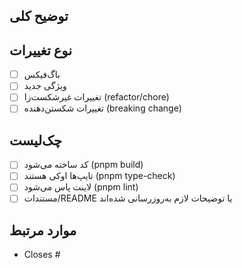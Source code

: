 ## توضیح کلی
<!-- تغییرات این PR را به صورت خلاصه توضیح دهید -->

## نوع تغییرات
- [ ] باگ‌فیکس
- [ ] ویژگی جدید
- [ ] تغییرات غیرشکست‌زا (refactor/chore)
- [ ] تغییرات شکستن‌دهنده (breaking change)

## چک‌لیست
- [ ] کد ساخته می‌شود (pnpm build)
- [ ] تایپ‌ها اوکی هستند (pnpm type-check)
- [ ] لاینت پاس می‌شود (pnpm lint)
- [ ] مستندات/README یا توضیحات لازم به‌روزرسانی شده‌اند

## موارد مرتبط
- Closes #